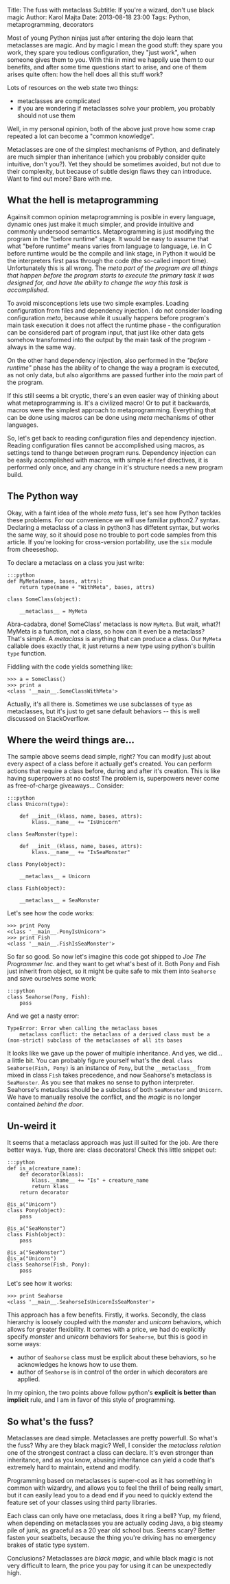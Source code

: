 Title: The fuss with metaclass
Subtitle: If you're a wizard, don't use black magic
Author: Karol Majta
Date: 2013-08-18 23:00
Tags: Python, metaprogramming, decorators

Most of young Python ninjas just after entering the dojo learn that metaclasses
are magic. And by magic I mean the good stuff: they spare you work, they spare
you tedious configuration, they "just work", when someone gives them to you.
With this in mind we happily use them to our benefits, and after some time
questions start to arise, and one of them arises quite often: how the hell
does all this stuff work?

Lots of resources on the web state two things:

  - metaclasses are complicated
  - if you are wondering if metaclasses solve your problem, you probably
    should not use them

Well, in my personal opinion, both of the above just prove how some crap
repeated a lot can become a "common knowledge".

Metaclasses are one of the simplest mechanisms of Python, and definately
are much simpler than inheritance (which you probably consider quite
intuitive, don't you?). Yet they should be sometimes avoided, but not
due to their complexity, but because of subtle design flaws they can introduce. Want to find out more? Bare with me.

## What the hell is metaprogramming

Againsit common opinion metaprogramming is posible in every language, dynamic
ones just make it much simpler, and provide intuitive and commonly undersood
semantics. Metaprogramming is just modifying the program in the "before runtime"
stage. It would be easy to assume that what "before runtime" means varies from
language to language, i.e. in C before runtime would be the compile and link
stage, in Python it would be the interpreters first pass through the code (the
so-called import time). Unfortunately this is all wrong. The *meta  part of the
program are all things that happen before the program  starts to execute the
primary task it was designed for, and have the ability to change the way this
task is accomplished*.

To avoid misconceptions lets use two simple examples. Loading configuration
from files and dependency injection. I do not consider loading configuration
*meta*, because while it usually happens before program's main task execution
it does not affect the runtime phase - the configuration can be considered part
of program input, that just like other data gets somehow transformed into the
output by the main task of the program - always in the same way.

On the other hand dependency injection, also performed in the *"before runtime"*
phase has the ability of to change the way a program is executed, as not only
data, but also algorithms are passed further into the *main* part of the
program.

If this still seems a bit cryptic, there's an even easier way of thinking about
what metaprogramming is. It's a civilized macro! Or to put it backwards, macros
were the simplest approach to metaprogramming. Everything that can be done using
macros can be done using *meta* mechanisms of other languages.

So, let's get back to reading configuration files and dependency injection.
Reading configuration files cannot be accomplished using macros, as settings
tend to thange between program runs. Dependency injection can be easily
accomplished with macros, with simple `#ifdef` directives, it is performed
only once, and any change in it's structure needs a new program build.

## The Python way

Okay, with a faint idea of the whole *meta* fuss, let's see how Python tackles
these problems. For our convenience we will use familiar python2.7 syntax.
Declaring a metaclass of a class in python3 has diffetent syntax, but works the
same way, so it should pose no trouble to port code samples from this article.
If you're looking for cross-version portability, use the `six` module from
cheeseshop.

To declare a metaclass on a class you just write:

    :::python
    def MyMeta(name, bases, attrs):
        return type(name + "WithMeta", bases, attrs)

    class SomeClass(object):

        __metaclass__ = MyMeta

Abra-cadabra, done! SomeClass' metaclass is now `MyMeta`. But wait, what?! MyMeta is a function, not a class, so how can it even be a metaclass? That's simple.
A *metaclass* is anything that can produce a class. Our `MyMeta` callable does
exactly that, it just returns a new type using python's builtin `type` function.

Fiddling with the code yields something like:

    >>> a = SomeClass()
    >>> print a
    <class '__main__.SomeClassWithMeta'>

Actually, it's all there is. Sometimes we use subclasses of `type` as
metaclasses, but it's just to get sane default behaviors -- this is well
discussed on StackOverflow.

## Where the weird things are...

The sample above seems dead simple, right? You can modify just about
every aspect of a class before it actually get's created. You can perform
actions that require a class before, during and after it's creation. This is
like having superpowers at no costs! The problem is, superpowers never come
as free-of-charge giveaways... Consider:

    :::python
    class Unicorn(type):

        def __init__(klass, name, bases, attrs):
            klass.__name__ += "IsUnicorn"

    class SeaMonster(type):

        def __init__(klass, name, bases, attrs):
            klass.__name__ += "IsSeaMonster"

    class Pony(object):

        __metaclass__ = Unicorn

    class Fish(object):

        __metaclass__ = SeaMonster

Let's see how the code works:

    >>> print Pony
    <class '__main__.PonyIsUnicorn'>
    >>> print Fish
    <class '__main__.FishIsSeaMonster'>

So far so good. So now let's imagine this code got shipped to *Joe The
Programmer Inc.* and they want to get what's best of it. Both Pony and Fish
just inherit from object, so it might be quite safe to mix them into `Seahorse` and save ourselves some work:

    :::python
    class Seahorse(Pony, Fish):
        pass

And we get a nasty error:

    TypeError: Error when calling the metaclass bases
        metaclass conflict: the metaclass of a derived class must be a (non-strict) subclass of the metaclasses of all its bases

It looks like we gave up the power of multiple inheritance. And yes, we did...
a little bit. You can probably figure yourself what's the deal.
`class Seahorse(Fish, Pony)` is an instance of `Pony`, but the `__metaclass__`
from mixed in class `Fish` takes precedence, and now Seahorse's metaclass is `SeaMonster`. As you see that makes no sense to python interpreter. Seahorse's metaclass should be a subclass of both `SeaMonster` and `Unicorn`. We have to
manually resolve the conflict, and the *magic* is no longer contained *behind
the door*.

## Un-weird it

It seems that a metaclass approach was just ill suited for the job. Are there
better ways. Yup, there are: class decorators! Check this little snippet out:

    :::python
    def is_a(creature_name):
        def decorator(klass):
            klass.__name__ += "Is" + creature_name
            return klass
        return decorator

    @is_a("Unicorn")
    class Pony(object):
        pass

    @is_a("SeaMonster")
    class Fish(object):
        pass

    @is_a("SeaMonster")
    @is_a("Unicorn")
    class Seahorse(Fish, Pony):
        pass

Let's see how it works:

    >>> print Seahorse
    <class '__main__.SeahorseIsUnicornIsSeaMonster'>

This approach has a few benefits. Firstly, it works. Secondly, the class
hierarchy is loosely coupled with the *monster* and *unicorn* behaviors, which
allows for greater flexibility. It comes with a price, we had do explicitly
specify *monster* and *unicorn* behaviors for `Seahorse`, but this is good
in some ways:

  - author of `Seahorse` class must be explicit about these behaviors, so
    he acknowledges he knows how to use them.
  - author of `Seahorse` is in control of the order in which decorators
    are applied.

In my opinion, the two points above follow python's **explicit is better than
implicit** rule, and I am in favor of this style of programming.

## So what's the fuss?

Metaclasses are dead simple. Metaclasses are pretty powerfull. So what's the
fuss? Why are they black magic? Well, I consider the *metaclass relation* one
of the strongest contract a class can declare. It's even stronger than
inheritance, and as you know, abusing inheritance can yield a code that's
extremely hard to maintain, extend and modify.

Programming based on metaclasses is super-cool as it has something in common
with wizardry, and allows you to feel the thrill of being really smart, but it
can easily lead you to a dead end if you need to quickly extend the feature
set of your classes using third party libraries.

Each class can only have one metaclass, does it ring a bell? Yup, my friend,
when depending on metaclasses you are actually coding Java, a big steamy pile
of junk, as graceful as a 20 year old school bus. Seems scary? Better fasten
your seatbelts, because the thing you're driving has no emergency brakes of
static type system.

Conclusions? Metaclasses are *black magic*, and while black magic is not very
difficult to learn, the price you pay for using it can be unexpectedly high.
